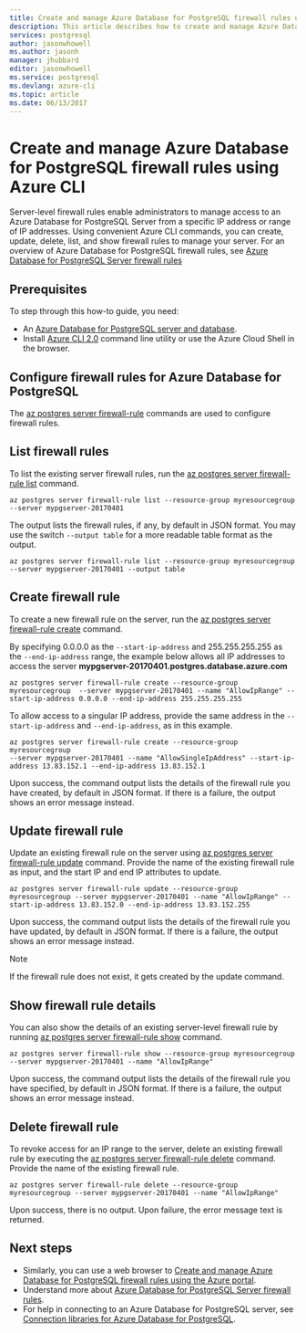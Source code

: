 ```yaml
---
title: Create and manage Azure Database for PostgreSQL firewall rules using Azure CLI | Microsoft Docs
description: This article describes how to create and manage Azure Database for PostgreSQL firewall rules using Azure CLI command line.
services: postgresql
author: jasonwhowell
ms.author: jasonh
manager: jhubbard
editor: jasonwhowell
ms.service: postgresql
ms.devlang: azure-cli
ms.topic: article
ms.date: 06/13/2017
---
```

# Create and manage Azure Database for PostgreSQL firewall rules using Azure CLI
Server-level firewall rules enable administrators to manage access to an Azure Database for PostgreSQL Server from a specific IP address or range of IP addresses. Using convenient Azure CLI commands, you can create, update, delete, list, and show firewall rules to manage your server. For an overview of Azure Database for PostgreSQL firewall rules, see [Azure Database for PostgreSQL Server firewall rules](concepts-firewall-rules.md)

## Prerequisites
To step through this how-to guide, you need:
- An [Azure Database for PostgreSQL server and database](quickstart-create-server-database-azure-cli.md).
- Install [Azure CLI 2.0](/cli/azure/install-azure-cli) command line utility or use the Azure Cloud Shell in the browser.

## Configure firewall rules for Azure Database for PostgreSQL
The [az postgres server firewall-rule](/cli/azure/postgres/server/firewall-rule) commands are used to configure firewall rules.

## List firewall rules 
To list the existing server firewall rules, run the [az postgres server firewall-rule list](/cli/azure/postgres/server/firewall-rule#list) command.
```azurecli-interactive
az postgres server firewall-rule list --resource-group myresourcegroup --server mypgserver-20170401
```
The output lists the firewall rules, if any, by default in JSON format. You may use the switch `--output table` for a more readable table format as the output.
```azurecli-interactive
az postgres server firewall-rule list --resource-group myresourcegroup --server mypgserver-20170401 --output table
```
## Create firewall rule
To create a new firewall rule on the server, run the [az postgres server firewall-rule create](/cli/azure/postgres/server/firewall-rule#create) command. 

By specifying 0.0.0.0 as the `--start-ip-address` and 255.255.255.255 as the `--end-ip-address` range, the example below allows all IP addresses to access the server **mypgserver-20170401.postgres.database.azure.com**
```azurecli-interactive
az postgres server firewall-rule create --resource-group myresourcegroup  --server mypgserver-20170401 --name "AllowIpRange" --start-ip-address 0.0.0.0 --end-ip-address 255.255.255.255
```
To allow access to a singular IP address, provide the same address in the `--start-ip-address` and `--end-ip-address`, as in this example.
```azurecli-interactive
az postgres server firewall-rule create --resource-group myresourcegroup  
--server mypgserver-20170401 --name "AllowSingleIpAddress" --start-ip-address 13.83.152.1 --end-ip-address 13.83.152.1
```
Upon success, the command output lists the details of the firewall rule you have created, by default in JSON format. If there is a failure, the output shows an error message instead.

## Update firewall rule 
Update an existing firewall rule on the server using [az postgres server firewall-rule update](/cli/azure/postgres/server/firewall-rule#update) command. Provide the name of the existing firewall rule as input, and the start IP and end IP attributes to update.
```azurecli-interactive
az postgres server firewall-rule update --resource-group myresourcegroup --server mypgserver-20170401 --name "AllowIpRange" --start-ip-address 13.83.152.0 --end-ip-address 13.83.152.255
```
Upon success, the command output lists the details of the firewall rule you have updated, by default in JSON format. If there is a failure, the output shows an error message instead.
> [!NOTE]
> If the firewall rule does not exist, it gets created by the update command.

## Show firewall rule details
You can also show the details of an existing server-level firewall rule by running [az postgres server firewall-rule show](/cli/azure/postgres/server/firewall-rule#show) command.
```azurecli-interactive
az postgres server firewall-rule show --resource-group myresourcegroup --server mypgserver-20170401 --name "AllowIpRange"
```
Upon success, the command output lists the details of the firewall rule you have specified, by default in JSON format. If there is a failure, the output shows an error message instead.

## Delete firewall rule
To revoke access for an IP range to the server, delete an existing firewall rule by executing the [az postgres server firewall-rule delete](/cli/azure/postgres/server/firewall-rule#delete) command. Provide the name of the existing firewall rule.
```azurecli-interactive
az postgres server firewall-rule delete --resource-group myresourcegroup --server mypgserver-20170401 --name "AllowIpRange"
```
Upon success, there is no output. Upon failure, the error message text is returned.

## Next steps
- Similarly, you can use a web browser to [Create and manage Azure Database for PostgreSQL firewall rules using the Azure portal](howto-manage-firewall-using-portal.md).
- Understand more about [Azure Database for PostgreSQL Server firewall rules](concepts-firewall-rules.md).
- For help in connecting to an Azure Database for PostgreSQL server, see [Connection libraries for Azure Database for PostgreSQL](concepts-connection-libraries.md).
